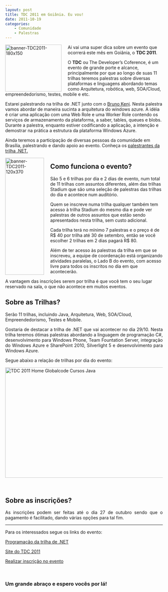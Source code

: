 ```yaml
---
layout: post
title: TDC 2011 em Goiânia. Eu vou!
date: 2011-10-19
categories:
    - Comunidade
    - Palestras
---
```


<p><a href="http://blob.vitormeriat.com.br/images/2011/10/banner-tdc2011-180x150.png"><img style="background-image:none;padding-left:0;padding-right:0;display:inline;float:left;padding-top:0;border-width:0;margin:0 20px 0 0;" title="banner-TDC2011-180x150"   alt="banner-TDC2011-180x150" align="left" src="http://blob.vitormeriat.com.br/images/2011/10/banner-tdc2011-180x150.png" width="180" height="150" /></a></p>

Ai vai uma super dica sobre um evento que ocorrerá este mês em Goiânia, o <strong>TDC 2011</strong>.

O <strong>TDC</strong> ou The Developer’s Coference, é um evento de grande porte e alcance, principalmente por que ao longo de suas 11 trilhas teremos palestras sobre diversas plataformas e linguagens abordando temas como Arquitetura, robótica, web, SOA/Cloud, empreendedorismo, testes, mobile e etc.

Estarei palestrando na trilha de .NET junto com o <a href="http://twitter.com/#!/brunokenj" target="_blank">Bruno Kenj</a>. Nesta palestra vamos abordar de maneira sucinta a arquitetura do windows azure. A idéia é criar uma aplicação com uma Web Role e uma Worker Role contendo os serviços de armazenamento da plataforma, a saber, tables, queues e blobs. Durante a palestra, enquanto estiver codificando a aplicação, a intenção e demostrar na prática a estrutura da plataforma Windows Azure.

Ainda teremos a participação de diversas pessoas da comunidade em Brasília, palestrando e dando apoio ao evento. Conheça os <a href="http://www.thedevelopersconference.com.br/tdc/2011/goiania/trilha-dot-net#palestrantes" target="_blank">palestrantes da trilha .NET.</a>

<p><a href="http://blob.vitormeriat.com.br/images/2011/10/banner-tdc2011-120x370.png"><img style="background-image:none;border-bottom:0;border-left:0;padding-left:0;padding-right:0;display:inline;float:left;border-top:0;border-right:0;padding-top:0;margin:0 20px 0 0;" title="banner-TDC2011-120x370"   alt="banner-TDC2011-120x370" align="left" src="http://blob.vitormeriat.com.br/images/2011/10/banner-tdc2011-120x370.png" width="124" height="374" /></a></p>

## Como funciona o evento?

São 5 e 6 trilhas por dia e 2 dias de evento, num total de 11 trilhas com assuntos diferentes, além das trilhas Stadium que são uma seleção de palestras das trilhas do dia e acontece num auditório.

Quem se inscreve numa trilha qualquer também tem acesso à trilha Stadium do mesmo dia e pode ver palestras de outros assuntos que estão sendo apresentados nesta trilha, sem custo adicional.

Cada trilha terá no mínimo 7 palestras e o preço é de R$ 40 por trilha até 30 de setembro, então se você escolher 2 trilhas em 2 dias pagará R$ 80.

Além de ter acesso às palestras da trilha em que se inscreveu, a equipe de coordenação está organizando atividades paralelas, o Lado B do evento, com acesso livre para todos os inscritos no dia em que acontecerão.

A vantagem das inscrições serem por trilha é que você tem o seu lugar reservado na sala, o que não acontece em muitos eventos.

## Sobre as Trilhas?

Serão 11 trilhas, incluindo Java, Arquitetura, Web, SOA/Cloud, Empreendedorismo, Testes e Mobile.

<p align="justify">Gostaria de destacar a trilha de .NET que vai acontecer no dia 29/10. Nesta trilha teremos ótimas palestras abordando a linguagem de programação C#, desenvolvimento para Windows Phone, Team Fountation Server, integração do Windows Azure e SharePoint 2010, Silverlight 5 e desenvolvimento para Windows Azure.</p>

<p align="justify">Segue abaixo a relação de trilhas por dia do evento:</p>

<p><a href="http://blob.vitormeriat.com.br/images/2011/10/tdc-2011-home-globalcode-cursos-java.png"><img style="background-image:none;padding-left:0;padding-right:0;display:block;float:none;margin-left:auto;margin-right:auto;padding-top:0;border-width:0;" title="TDC 2011  Home   Globalcode   Cursos Java"   alt="TDC 2011  Home   Globalcode   Cursos Java" src="http://blob.vitormeriat.com.br/images/2011/10/tdc-2011-home-globalcode-cursos-java.png" width="625" height="353" /></a></p>

<p>&#160;</p>
<h2>Sobre as inscrições?</h2>
<p align="justify">As inscrições podem ser feitas até o dia 27 de outubro sendo que o pagamento é facilitado, dando várias opções para tal fim.</p>
<hr />
<p>Para os interessados segue os links do evento:</p>
<p><a href="http://www.thedevelopersconference.com.br/tdc/2011/goiania/trilha-dot-net#programacao" target="_blank">Programação da trilha de .NET</a></p>
<p><a href="http://www.thedevelopersconference.com.br" target="_blank">Site do TDC 2011</a></p>
<p><a href="http://www.thedevelopersconference.com.br/tdc/2011/inscricoes#goiania" target="_blank">Realizar inscrição no evento</a></p>
<p>&#160;</p>

### Um grande abraço e espero vocês por lá!
